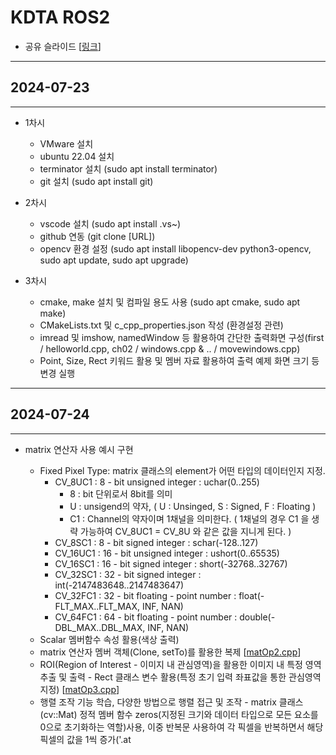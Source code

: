 # KDTA ROS2

- 공유 슬라이드 [[링크](https://docs.google.com/presentation/d/1453nx14DVMk0nBLW7jpt0g6x7a7z2wuNaJKmcVQi4rw/edit?usp=sharing)]

---
## 2024-07-23
---
- 1차시
  - VMware 설치
  - ubuntu 22.04 설치
  - terminator 설치 (sudo apt install terminator)
  - git 설치 (sudo apt install git)

- 2차시
  - vscode 설치 (sudo apt install .vs~)
  - github 연동 (git clone [URL])
  - opencv 환경 설정 (sudo apt install libopencv-dev python3-opencv, sudo apt update, sudo apt upgrade)

- 3차시
  - cmake, make 설치 및 컴파일 용도 사용 (sudo apt cmake, sudo apt make)
  - CMakeLists.txt 및 c_cpp_properties.json 작성 (환경설정 관련)
  - imread 및 imshow, namedWindow 등 활용하여 간단한 출력화면 구성(first / helloworld.cpp, ch02 / windows.cpp & .. / movewindows.cpp)
  - Point, Size, Rect 키워드 활용 및 멤버 자료 활용하여 출력 예제 화면 크기 등 변경 실행
---
## 2024-07-24
---
- matrix 연산자 사용 예시 구현
    - Fixed Pixel Type: matrix 클래스의 element가 어떤 타입의 데이터인지 지정.
      - CV_8UC1 : 8 - bit unsigned integer : uchar(0..255)
        - 8 : bit 단위로서 8bit를 의미
        - U : unsigend의 약자, ( U : Unsinged, S : Signed, F : Floating )
        - C1 : Channel의 약자이며 1채널을 의미한다. ( 1채널의 경우 C1 을 생략 가능하여 CV_8UC1 = CV_8U 와 같은 값을 지니게 된다. )
      - CV_8SC1 : 8 - bit signed integer : schar(-128..127)
      - CV_16UC1 : 16 - bit unsigned integer : ushort(0..65535)
      - CV_16SC1 : 16 - bit signed integer : short(-32768..32767)
      - CV_32SC1 : 32 - bit signed integer : int(-2147483648..2147483647)
      - CV_32FC1 : 32 - bit floating - point number : float(-FLT_MAX..FLT_MAX, INF, NAN)
      - CV_64FC1 : 64 - bit floating - point number : double(-DBL_MAX..DBL_MAX, INF, NAN)
  - Scalar 멤버함수 속성 활용(색상 출력)
  - matrix 연산자 멤버 객체(Clone, setTo)를 활용한 복제 [[matOp2.cpp](https://github.com/top-to-toe/KDTA_ROS2/blob/main/opencv/ch03/matOp2.cpp)]
  - ROI(Region of Interest - 이미지 내 관심영역)을 활용한 이미지 내 특정 영역 추출 및 출력 - Rect 클래스 변수 활용(특정 초기 입력 좌표값을 통한 관심영역 지정) [[matOp3.cpp](https://github.com/top-to-toe/KDTA_ROS2/blob/main/opencv/ch03/matOp3.cpp)]
  - 행렬 조작 기능 학습, 다양한 방법으로 행렬 접근 및 조작 - matrix 클래스(cv::Mat) 정적 멤버 함수 zeros(지정된 크기와 데이터 타입으로 모든 요소를 0으로 초기화하는 역할)사용, 이중 반복문 사용하여 각 픽셀을 반복하면서 해당 픽셀의 값을 1씩 증가('.at<Template>' method를 사용하여 요소에 접근, point 및 iteraotr 각각 활용) [[matOp4.cpp](https://github.com/top-to-toe/KDTA_ROS2/blob/main/opencv/ch03/matOp4.cpp)]
  - 외부 저장 공간에 데이터 저장 및 출력 [[matOp5.cpp](https://github.com/top-to-toe/KDTA_ROS2/blob/main/opencv/ch03/matOp5.cpp)]
  - 벡터(Vec3b 사용) 및 스칼라(Scalar) 행렬 객체를 활용한 색상 출력 [[vecOp.cpp](https://github.com/top-to-toe/KDTA_ROS2/blob/main/opencv/ch03/vecOp.cpp)]  


- VideoCapture / VideoWriter 클래스 (ch04)
  - 디바이스의 카메라를 통한 비디오 영상 출력 [[video.cpp](https://github.com/top-to-toe/KDTA_ROS2/blob/main/opencv/ch04/video.cpp)]  
    (실습 노트북의 내장 카메라 접근 이슈로 인해 저장된 동영상을 출력)
  - videoWriter 클래스 객체를 활용하여 동영상 파일 생성